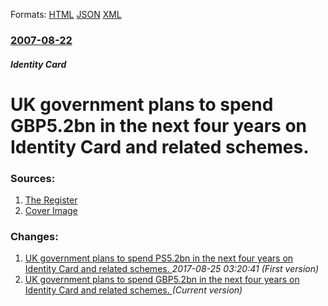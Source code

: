 
Formats: [HTML](/news/2007/08/22/uk-government-plans-to-spend-agbp5-2bn-in-the-next-four-years-on-identity-card-and-related-schemes.html)  [JSON](/news/2007/08/22/uk-government-plans-to-spend-agbp5-2bn-in-the-next-four-years-on-identity-card-and-related-schemes.json)  [XML](/news/2007/08/22/uk-government-plans-to-spend-agbp5-2bn-in-the-next-four-years-on-identity-card-and-related-schemes.xml)  

### [2007-08-22](/news/2007/08/22/index.md)

##### Identity Card
#  UK government plans to spend GBP5.2bn in the next four years on Identity Card and related schemes. 




### Sources:

1. [The Register](https://www.theregister.co.uk/2007/08/22/id_spending_rise/)
1. [Cover Image](https://regmedia.co.uk/_teaser/75x75/fingerprint.gif?x=1200&y=794)

### Changes:

1. [ UK government plans to spend PS5.2bn in the next four years on Identity Card and related schemes. ](/news/2007/08/22/uk-government-plans-to-spend-aps5-2bn-in-the-next-four-years-on-identity-card-and-related-schemes.md) _2017-08-25 03:20:41 (First version)_
1. [ UK government plans to spend GBP5.2bn in the next four years on Identity Card and related schemes. ](/news/2007/08/22/uk-government-plans-to-spend-agbp5-2bn-in-the-next-four-years-on-identity-card-and-related-schemes.md) _(Current version)_
